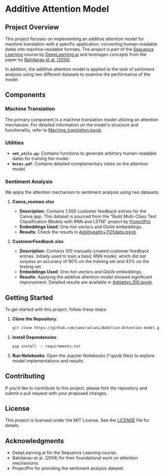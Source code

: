 # Additive Attention Model

## Project Overview

This project focuses on implementing an additive attention model for machine translation with a specific application: converting human-readable dates into machine-readable formats. The project is part of the [Sequence Learning](https://www.coursera.org/learn/nlp-sequence-models) course by [DeepLearning.ai](deeplearning.ai) and leverages concepts from the paper by [Bahdanau et al. (2014)](https://doi.org/10.48550/arXiv.1409.0473).

In addition, the additive attention model is applied to the task of sentiment analysis using two different datasets to examine the performance of the model. 

## Components

### Machine Translation

The primary component is a machine translation model utilizing an attention mechanism. For detailed information on the model's structure and functionality, refer to [Machine_translation.ipynb](Machine_translation.ipynb/).

### Utilities

- **`nmt_utils.py`**: Contains functions to generate arbitrary human-readable dates for training the model.
- **`Notes.pdf`**: Contains detailed complementary notes on the attention model. 


### Sentiment Analysis

We apply the attention mechanism to sentiment analysis using two datasets:

1. **Canva_reviews.xlsx**
   - **Description**: Contains 1,500 customer feedback entries for the Canva app. This dataset is sourced from the "Build Multi-Class Text Classification Models with RNN and LSTM" project by [ProjectPro](https://www.projectpro.io/)
   - **Embeddings Used**: One-hot vectors and GloVe embeddings.
   - **Results**: Check the results in [Additiveattn+1125data.ipynb](Additiveattn+1125data.ipynb/).

2. **CustomerFeedback.xlsx**
   - **Description**: Contains 100 manually created customer feedback entries. Initially used to train a basic RNN model, which did not surpass an accuracy of 90% on the training set and 43% on the testing set.
   - **Embeddings Used**: One-hot vectors and GloVe embeddings.
   - **Results**: Applying the additive attention model showed significant improvement. Detailed results are available in [Addatten_100.ipynb](Addatten_100.ipynb/).

## Getting Started

To get started with this project, follow these steps:

1. **Clone the Repository**:
   ```bash
   git clone https://github.com/samiraslani/Additive-Attention-model.git

2. **Install Dependencies**:
   ```bash
   pip install -r requirements.txt

3. **Run Notebooks**:
   Open the Jupyter Notebooks (*.ipynb files) to explore model implementations and results.
   
## Contributing

If you’d like to contribute to this project, please fork the repository and submit a pull request with your proposed changes.

## License

This project is licensed under the MIT License. See the [LICENSE](link-to-license) file for details.

## Acknowledgments

- DeepLearning.ai for the Sequence Learning course.
- Bahdanau et al. (2014) for their foundational work on attention mechanisms.
- ProjectPro for providing the sentiment analysis dataset.
